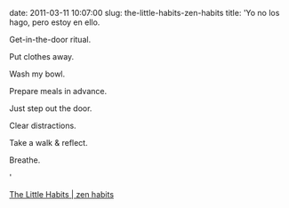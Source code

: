 date: 2011-03-11 10:07:00
slug: the-little-habits-zen-habits
title: 'Yo no los hago, pero estoy en ello.

  Get-in-the-door ritual. 

  Put clothes away. 

  Wash my bowl. 

  Prepare meals in advance. 

  Just step out the door. 

  Clear distractions. 

  Take a walk & reflect.

  Breathe.

  '

[The Little Habits | zen habits](http://zenhabits.net/lil/)

